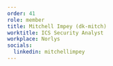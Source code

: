 ```yaml
---
order: 41
role: member
title: Mitchell Impey (dk-mitch)
worktitle: ICS Security Analyst
workplace: Norlys
socials:
  linkedin: mitchellimpey
---
```

